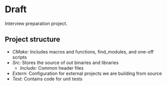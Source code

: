# Draft
Interview preparation project.

## Project structure
* *CMake:* Includes macros and functions, find_modules, and one-off scripts
* *Src:* Stores the source of out binaries and libraries
    * *Include:* Common header files
* *Extern:* Configuration for external projects we are building from source
* *Test:* Contains code for unit tests